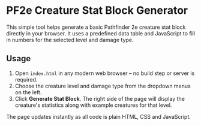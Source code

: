# PF2e Creature Stat Block Generator

This simple tool helps generate a basic Pathfinder 2e creature stat block directly in your browser. It uses a predefined data table and JavaScript to fill in numbers for the selected level and damage type.

## Usage

1. Open `index.html` in any modern web browser – no build step or server is required.
2. Choose the creature level and damage type from the dropdown menus on the left.
3. Click **Generate Stat Block**. The right side of the page will display the creature's statistics along with example creatures for that level.

The page updates instantly as all code is plain HTML, CSS and JavaScript.
